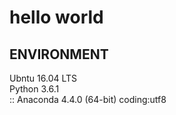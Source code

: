 <h1>hello world</h1>
<h2>ENVIRONMENT</h2>
	<p>
		<a>Ubntu 16.04 LTS<a/><br>
		<a>Python 3.6.1</a><br>
		<a>:: Anaconda 4.4.0 (64-bit)</a>
		<a>coding:utf8</a><br>
	</p>

